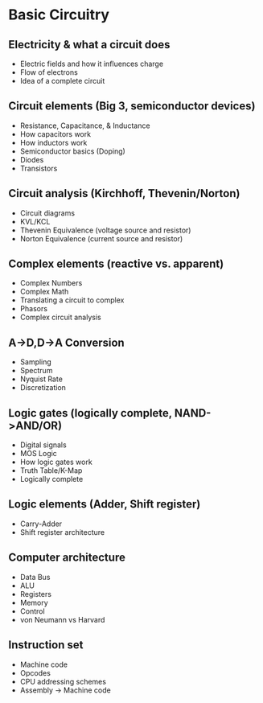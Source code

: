 # Basic Circuitry

## Electricity & what a circuit does
- Electric fields and how it influences charge
- Flow of electrons 
- Idea of a complete circuit 
## Circuit elements (Big 3, semiconductor devices)
- Resistance, Capacitance, & Inductance
- How capacitors work
- How inductors work
- Semiconductor basics (Doping)
- Diodes
- Transistors
## Circuit analysis (Kirchhoff, Thevenin/Norton)
- Circuit diagrams
- KVL/KCL
- Thevenin Equivalence (voltage source and resistor)
- Norton Equivalence (current source and resistor)
## Complex elements (reactive vs. apparent)
- Complex Numbers
- Complex Math
- Translating a circuit to complex
- Phasors
- Complex circuit analysis
## A->D,D->A Conversion
- Sampling
- Spectrum
- Nyquist Rate
- Discretization
## Logic gates (logically complete, NAND->AND/OR)
- Digital signals
- MOS Logic
- How logic gates work
- Truth Table/K-Map
- Logically complete
## Logic elements (Adder, Shift register)
- Carry-Adder
- Shift register architecture
## Computer architecture
- Data Bus
- ALU
- Registers
- Memory
- Control
- von Neumann vs Harvard
## Instruction set
- Machine code
- Opcodes
- CPU addressing schemes
- Assembly -> Machine code


